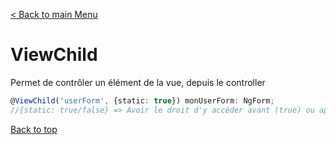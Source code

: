 [< Back to main Menu](https://github.com/gsoulie/angular-resources/blob/master/ng-sheet.md)    

# ViewChild

Permet de contrôler un élément de la vue, depuis le controller

````typescript
@ViewChild('userForm', {static: true}) monUserForm: NgForm;
//{static: true/false} => Avoir le droit d'y accéder avant (true) ou après (false) que la vue ne soit prête
````

[Back to top](#viewchild)
